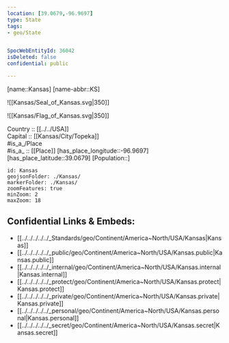 ```yaml
---
location: [39.0679,-96.9697] 
type: State
tags:
- geo/State


SpocWebEntityId: 36042
isDeleted: false
confidential: public

---
```

[name::Kansas] 
[name-abbr::KS] 

![[Kansas/Seal_of_Kansas.svg|350]] 

![[Kansas/Flag_of_Kansas.svg|350]] 

Country :: [[../../USA]]  
Capital :: [[Kansas/City/Topeka]]  
#is_a_/Place  
#is_a_ :: [[Place]] 
[has_place_longitude::-96.9697] 
[has_place_latitude::39.0679] 
[Population::] 



```leaflet
id: Kansas
geojsonFolder: ./Kansas/
markerFolder: ./Kansas/
zoomFeatures: true 
minZoom: 2 
maxZoom: 18
```


## Confidential Links & Embeds: 
- [[../../../../../_Standards/geo/Continent/America~North/USA/Kansas|Kansas]] 
- [[../../../../../_public/geo/Continent/America~North/USA/Kansas.public|Kansas.public]] 
- [[../../../../../_internal/geo/Continent/America~North/USA/Kansas.internal|Kansas.internal]] 
- [[../../../../../_protect/geo/Continent/America~North/USA/Kansas.protect|Kansas.protect]] 
- [[../../../../../_private/geo/Continent/America~North/USA/Kansas.private|Kansas.private]] 
- [[../../../../../_personal/geo/Continent/America~North/USA/Kansas.personal|Kansas.personal]] 
- [[../../../../../_secret/geo/Continent/America~North/USA/Kansas.secret|Kansas.secret]] 
